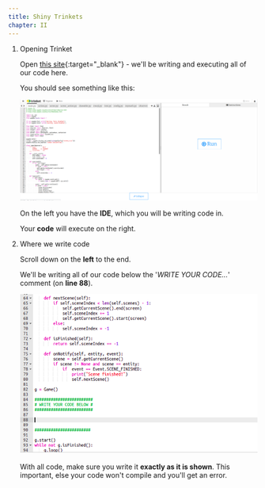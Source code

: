 ```yaml
---
title: Shiny Trinkets
chapter: II
---
```


1.  Opening Trinket

    Open [this site](https://trinket.io/pygame/64db0d89fb){:target="_blank"} - we'll be writing and executing all of our code here.

    You should see something like this:

    ![Intial Trinket View](/assets/images/contrib/trinket/trinket_0.png)

    On the left you have the **IDE**, which you will be writing code in.

    Your **code** will execute on the right.

2.  Where we write code

    Scroll down on the **left** to the end.
    
    We'll be writing all of our code below the '*WRITE YOUR CODE...*' comment (on **line 88**).

    ![Intial Trinket View](/assets/images/contrib/trinket/trinket_1.png)

    With all code, make sure you write it **exactly as it is shown**. This important, else your code won't compile and you'll get an error.